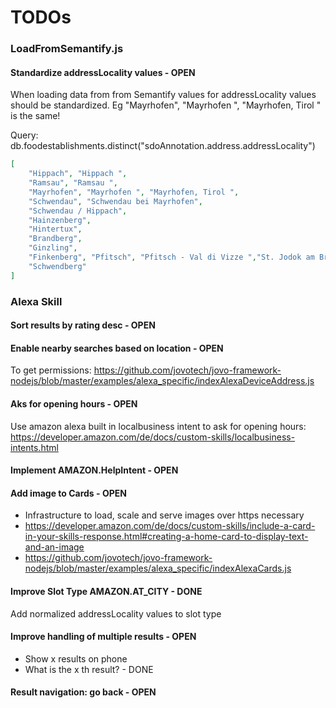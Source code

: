 # TODOs

### LoadFromSemantify.js

#### Standardize addressLocality values - OPEN
When loading data from from Semantify values for addressLocality values should be standardized. Eg "Mayrhofen", "Mayrhofen ", "Mayrhofen, Tirol " is the same! 

Query: db.foodestablishments.distinct("sdoAnnotation.address.addressLocality")
```json
[
    "Hippach", "Hippach ", 
    "Ramsau", "Ramsau ", 
    "Mayrhofen", "Mayrhofen ", "Mayrhofen, Tirol ", 
    "Schwendau", "Schwendau bei Mayrhofen",
    "Schwendau / Hippach", 
    "Hainzenberg", 
    "Hintertux", 
    "Brandberg", 
    "Ginzling", 
    "Finkenberg", "Pfitsch", "Pfitsch - Val di Vizze ","St. Jodok am Brenner", 
    "Schwendberg"
]
```

### Alexa Skill

#### Sort results by rating desc - OPEN

#### Enable nearby searches based on location - OPEN
To get permissions:
https://github.com/jovotech/jovo-framework-nodejs/blob/master/examples/alexa_specific/indexAlexaDeviceAddress.js

#### Aks for opening hours - OPEN
Use amazon alexa built in localbusiness intent to ask for opening hours:
https://developer.amazon.com/de/docs/custom-skills/localbusiness-intents.html

#### Implement AMAZON.HelpIntent - OPEN

#### Add image to Cards - OPEN
- Infrastructure to load, scale and serve images over https necessary
- https://developer.amazon.com/de/docs/custom-skills/include-a-card-in-your-skills-response.html#creating-a-home-card-to-display-text-and-an-image
- https://github.com/jovotech/jovo-framework-nodejs/blob/master/examples/alexa_specific/indexAlexaCards.js

#### Improve Slot Type AMAZON.AT_CITY - DONE
Add normalized addressLocality values to slot type

#### Improve handling of multiple results - OPEN
- Show x results on phone
- What is the x th result? - DONE

#### Result navigation: go back - OPEN